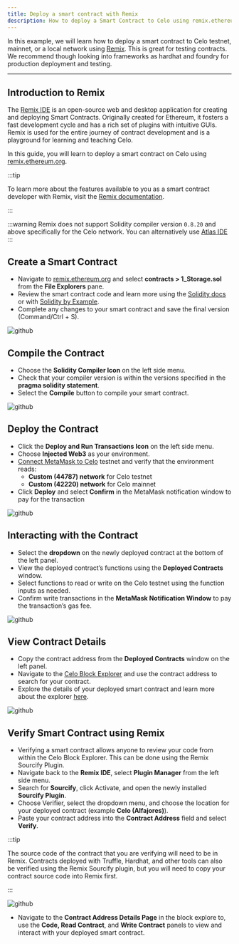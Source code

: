 ```yaml
---
title: Deploy a smart contract with Remix
description: How to deploy a Smart Contract to Celo using remix.ethereum.org.
---
```


In this example, we will learn how to deploy a smart contract to Celo testnet, mainnet, or a local network using [Remix](https://remix.ethereum.org/). This is great for testing contracts. We recommend though looking into frameworks as hardhat and foundry for production deployment and testing.

---

## Introduction to Remix

The [Remix IDE](https://remix-project.org/) is an open-source web and desktop application for creating and deploying Smart Contracts. Originally created for Ethereum, it fosters a fast development cycle and has a rich set of plugins with intuitive GUIs. Remix is used for the entire journey of contract development and is a playground for learning and teaching Celo.

In this guide, you will learn to deploy a smart contract on Celo using [remix.ethereum.org](http://remix.ethereum.org).

:::tip

To learn more about the features available to you as a smart contract developer with Remix, visit the [Remix documentation](https://remix-ide.readthedocs.io/en/latest/).

:::

:::warning
Remix does not support Solidity compiler version `0.8.20` and above specifically for the Celo network. You can alternatively use [Atlas IDE](https://app.atlaszk.com/ide)
:::

## Create a Smart Contract

- Navigate to [remix.ethereum.org](http://remix.ethereum.org) and select **contracts > 1_Storage.sol** from the **File Explorers** pane.
- Review the smart contract code and learn more using the [Solidity docs](https://docs.soliditylang.org/en/latest/) or with [Solidity by Example](https://solidity-by-example.org/).
- Complete any changes to your smart contract and save the final version (Command/Ctrl + S).

![github](/img/build/how-to-deploy/remix/1.png)

## Compile the Contract

- Choose the **Solidity Compiler Icon** on the left side menu.
- Check that your compiler version is within the versions specified in the **pragma solidity statement**.
- Select the **Compile** button to compile your smart contract.

![github](/img/build/how-to-deploy/remix/2.png)

## Deploy the Contract

- Click the **Deploy and Run Transactions Icon** on the left side menu.
- Choose **Injected Web3** as your environment.
- [Connect MetaMask to Celo](/wallet/metamask/use) testnet and verify that the environment reads:
  - **Custom (44787) network** for Celo testnet
  - **Custom (42220) network** for Celo mainnet
- Click **Deploy** and select **Confirm** in the MetaMask notification window to pay for the transaction

![github](/img/build/how-to-deploy/remix/3.png)

## Interacting with the Contract

- Select the **dropdown** on the newly deployed contract at the bottom of the left panel.
- View the deployed contract’s functions using the **Deployed Contracts** window.
- Select functions to read or write on the Celo testnet using the function inputs as needed.
- Confirm write transactions in the **MetaMask Notification Window** to pay the transaction’s gas fee.

![github](/img/build/how-to-deploy/remix/4.png)

## View Contract Details

- Copy the contract address from the **Deployed Contracts** window on the left panel.
- Navigate to the [Celo Block Explorer](https://explorer.celo.org/) and use the contract address to search for your contract.
- Explore the details of your deployed smart contract and learn more about the explorer [here](http://docs.blockscout.com).

![github](/img/build/how-to-deploy/remix/6.png)

## Verify Smart Contract using Remix

- Verifying a smart contract allows anyone to review your code from within the Celo Block Explorer. This can be done using the Remix Sourcify Plugin.
- Navigate back to the **Remix IDE**, select **Plugin Manager** from the left side menu.
- Search for **Sourcify**, click Activate, and open the newly installed **Sourcify Plugin**.
- Choose Verifier, select the dropdown menu, and choose the location for your deployed contract (example **Celo (Alfajores)**).
- Paste your contract address into the **Contract Address** field and select **Verify**.

:::tip

The source code of the contract that you are verifying will need to be in Remix. Contracts deployed with Truffle, Hardhat, and other tools can also be verified using the Remix Sourcify plugin, but you will need to copy your contract source code into Remix first.

:::

![github](/img/build/how-to-deploy/verify/remix/1.png)

- Navigate to the **Contract Address Details Page** in the block explore to, use the **Code, Read Contract**, and **Write Contract** panels to view and interact with your deployed smart contract.

